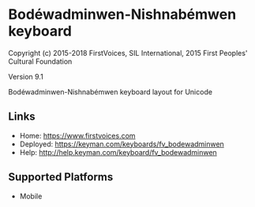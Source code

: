 Bodéwadminwen-Nishnabémwen keyboard
======================

Copyright (c) 2015-2018 FirstVoices, SIL International, 2015 First Peoples' Cultural Foundation

Version 9.1

Bodéwadminwen-Nishnabémwen keyboard layout for Unicode

Links
-----

 * Home:     <https://www.firstvoices.com>
 * Deployed: <https://keyman.com/keyboards/fv_bodewadminwen>
 * Help:     <http://help.keyman.com/keyboard/fv_bodewadminwen>
 
Supported Platforms
-------------------

 * Mobile
